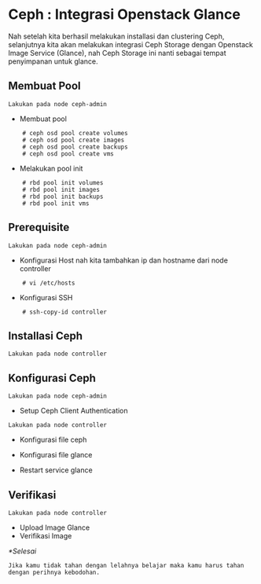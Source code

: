# Ceph : Integrasi Openstack Glance

Nah setelah kita berhasil melakukan installasi dan clustering Ceph, selanjutnya kita akan melakukan integrasi Ceph Storage dengan Openstack Image Service (Glance), nah Ceph Storage ini nanti sebagai tempat penyimpanan untuk glance.

## Membuat Pool 
```note
Lakukan pada node ceph-admin
```

- Membuat pool

```
    # ceph osd pool create volumes
    # ceph osd pool create images
    # ceph osd pool create backups
    # ceph osd pool create vms 
```
- Melakukan pool init

```
    # rbd pool init volumes
    # rbd pool init images
    # rbd pool init backups
    # rbd pool init vms
```
## Prerequisite
```note
Lakukan pada node ceph-admin
```

- Konfigurasi Host
nah kita tambahkan ip dan hostname dari node controller
```
    # vi /etc/hosts
```

- Konfigurasi SSH
```
    # ssh-copy-id controller
```

## Installasi Ceph
```note
Lakukan pada node controller
```

## Konfigurasi Ceph
```note
Lakukan pada node ceph-admin
```

- Setup Ceph Client Authentication 

```note
Lakukan pada node controller
```

- Konfigurasi file ceph
- Konfigurasi file glance

- Restart service glance

## Verifikasi
```note
Lakukan pada node controller
```

- Upload Image Glance
- Verifikasi Image

<i>*Selesai</i>

```
Jika kamu tidak tahan dengan lelahnya belajar maka kamu harus tahan dengan perihnya kebodohan.
```